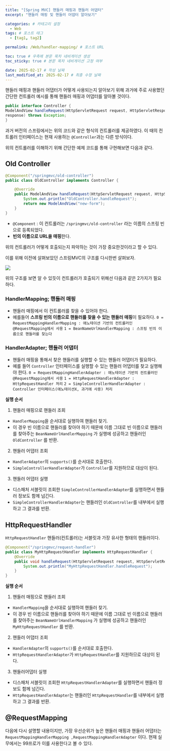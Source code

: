 ```yaml
---
title: "[Spring MVC] 핸들러 매핑과 핸들러 어댑터"
excerpt: "핸들러 매핑 및 핸들러 어댑터 알아보기"

categories: # 카테고리 설정
  - Web
tags: # 포스트 태그
  - [tag1, tag2]

permalink: /Web/handler-mapping/ # 포스트 URL

toc: true # 우측에 본문 목차 네비게이션 생성
toc_sticky: true # 본문 목차 네비게이션 고정 여부

date: 2025-02-17 # 작성 날짜
last_modified_at: 2025-02-17 # 최종 수정 날짜
---
```


핸들러 매핑과 핸들러 어댑터가 어떻게 사용되는지 알아보기 위해 과거에 주로 사용했던 간단한 컨트롤러 예시를 통해 핸들러 매핑과 어댑터를 알아볼 것이다.

```java
public interface Controller {
ModelAndView handleRequest(HttpServletRequest request, HttpServletResponse
response) throws Exception;
}
```

과거 버전의 스프링에서는 위의 코드와 같은 형식의 컨트롤러를 제공하였다. 이 때의 컨트롤러 인터페이스는 현재 사용하는 `@Controller`과는 다른 방식이다.

위의 컨트롤러를 이해하기 위해 간단한 예제 코드를 통해 구현해보면 다음과 같다.

## Old Controller
```java
@Component("/springmvc/old-controller")
public class OldController implements Controller {

    @Override
    public ModelAndView handleRequest(HttpServletRequest request, HttpServletResponse response) throws Exception {
        System.out.println("OldController.handleRequest");
        return new ModelAndView("new-form");
    }
}
```

- `@Component` : 이 컨트롤러는 `/springmvc/old-controller` 라는 이름의 스프링 빈으로 등록되었다.
- **빈의 이름으로 URL을 매핑**한다.

위의 컨트롤러가 어떻게 호출되는지 파악하는 것이 가장 중요한것이라고 할 수 있다.

이를 위해 이전에 살펴보았던 스프링MVC의 구조를 다시한번 살펴보자.

![](https://velog.velcdn.com/images/gwoprk/post/202f7ff6-b27e-4729-aaf5-b4e667e166fb/image.png)

위의 구조를 보면 알 수 있듯이 컨트롤러가 호출되기 위해선 다음과 같은 2가지가 필요하다.

### HandlerMapping; 핸들러 매핑
- 핸들러 매핑에서 이 컨트롤러를 찾을 수 있어야 한다.
-  예를들어 **스프링 빈의 이름으로 핸들러를 찾을 수 있는 핸들러 매핑**이 필요하다.
`0 = RequestMappingHandlerMapping : 애노테이션 기반의 컨트롤러인 @RequestMapping에서 사용`
`1 = BeanNameUrlHandlerMapping : 스프링 빈의 이름으로 핸들러를 찾는다`


### HandlerAdapter; 핸들러 어댑터
- 핸들러 매핑을 통해서 찾은 핸들러를 실행할 수 있는 핸들러 어댑터가 필요하다.
- 예를 들어 `Controller` 인터페이스를 실행할 수 있는 핸들러 어댑터를 찾고 실행해야 한다.
`0 = RequestMappingHandlerAdapter : 애노테이션 기반의 컨트롤러인 @RequestMapping에서 사용`
`1 = HttpRequestHandlerAdapter : HttpRequestHandler 처리`
`2 = SimpleControllerHandlerAdapter : Controller 인터페이스(애노테이션X, 과거에 사용) 처리`

**실행 순서**

1. 핸들러 매핑으로 핸들러 조회
- `HandlerMapping`을 순서대로 실행하여 핸들러 찾기.
- 이 경우 빈 이름으로 핸들러를 찾아야 하기 때문에 이름 그대로 빈 이름으로 핸들러를 찾아주는 `BeanNameUrlHandlerMapping` 가 실행에 성공하고 핸들러인 `OldController` 를 반환.

2. 핸들러 어댑터 조회
- `HandlerAdapter`의 `supports()`를 순서대로 호출한다.
- `SimpleControllerHandlerAdapter`가 `Controller`를 지원하므로 대상이 된다.

3. 핸들러 어댑터 실행
- 디스패처 서블릿이 조회한 `SimpleControllerHandlerAdapter`를 실행하면서 핸들러 정보도 함께 넘긴다.
- `SimpleControllerHandlerAdapter`는 핸들러인 `OldController`를 내부에서 실행하고 그 결과를 반환.

## HttpRequestHandler
`HttpRequestHandler` 핸들러(컨트롤러)는 서블릿과 가장 유사한 형태의 핸들러이다.
```java
@Component("/springmvc/request-handler")
public class MyHttpRequestHandler implements HttpRequestHandler {
    @Override
    public void handleRequest(HttpServletRequest request, HttpServletResponse response) throws ServletException, IOException {
        System.out.println("MyHttpRequestHandler.handleRequest");
    }
}
```
**실행 순서**

1. 핸들러 매핑으로 핸들러 조회
- `HandlerMapping`을 순서대로 실행하여 핸들러 찾기.
- 이 경우 빈 이름으로 핸들러를 찾아야 하기 때문에 이름 그대로 빈 이름으로 핸들러를 찾아주는 `BeanNameUrlHandlerMapping` 가 실행에 성공하고 핸들러인 `MyHttpRequestHandler` 를 반환.

2. 핸들러 어댑터 조회
- `HandlerAdapter`의 `supports()`를 순서대로 호출한다.
- `HttpRequestHandlerAdapter`가 `HttpRequestHandler`를 지원하므로 대상이 된다.

3. 핸들러어댑터 실행
- 디스패처 서블릿이 조회한 `HttpRequestHandlerAdapter`를 실행하면서 핸들러 정보도 함께 넘긴다.
- `HttpRequestHandlerAdapter`는 핸들러인 `HttpRequestHandler`를 내부에서 실행하고 그 결과를 반환.


## @RequestMapping
다음에 다시 설명할 내용이지만, 가장 우선순위가 높은 핸들러 매핑과 핸들러 어댑터는 `RequestMappingHandlerMapping ,RequestMappingHandlerAdapter` 이다. 현재 실무에서는 99프로가 이를 사용한다고 볼 수 있다.


